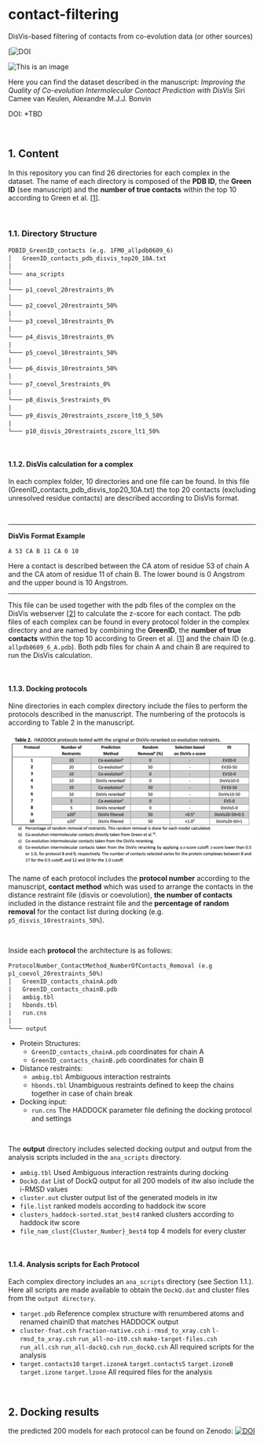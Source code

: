 
# contact-filtering
DisVis-based filtering of contacts from co-evolution data (or other sources)

[![DOI]([![DOI](https://zenodo.org/badge/DOI/10.5281/zenodo.7773498.svg)](https://doi.org/10.5281/zenodo.7773498)) 
 
![This is an image](https://github.com/haddocking/contact-filtering/blob/main/banner.png?raw=true)

Here you can find the dataset described in the manuscript:
_Improving the Quality of Co-evolution Intermolecular Contact Prediction with DisVis_
Siri Camee van Keulen, Alexandre M.J.J. Bonvin

DOI: *TBD

<br/>

## 1. Content 
In this repository you can find 26 directories for each complex in the dataset. The name of each directory is composed of the **PDB ID**, the **Green ID** (see manuscript) and the **number of true contacts** within the top 10 according to Green et al. [[1]].  

<br/>

### 1.1. Directory Structure 
```
PDBID_GreenID_contacts (e.g. 1FM0_allpdb0609_6)
│   GreenID_contacts_pdb_disvis_top20_10A.txt
│
└─── ana_scripts
│      
└─── p1_coevol_20restraints_0%
│      
└─── p2_coevol_20restraints_50%
|
└─── p3_coevol_10restraints_0%
|
└─── p4_disvis_10restraints_0%
|
└─── p5_coevol_10restraints_50%
|
└─── p6_disvis_10restraints_50%
|
└─── p7_coevol_5restraints_0%
|
└─── p8_disvis_5restraints_0%
|
└─── p9_disvis_20restraints_zscore_lt0_5_50%
|
└─── p10_disvis_20restraints_zscore_lt1_50%
```

<br/>

#### 1.1.2. **DisVis calculation for a complex**
In each complex folder, 10 directories and one file can be found. In this file (GreenID_contacts_pdb_disvis_top20_10A.txt) the top 20 contacts (excluding unresolved residue contacts) are described according to DisVis format.

<br/>

---
**DisVis Format Example**
```
A 53 CA B 11 CA 0 10
```
Here a contact is described between the CA atom of residue 53 of chain A and the CA atom of residue 11 of chain B. The lower bound is 0 Angstrom and the upper bound is 10 Angstrom.

---
This file can be used together with the pdb files of the complex on the DisVis webserver [[2]] to calculate the z-score for each contact. The pdb files of each complex can be found in every protocol folder in the complex directory and are named by combining the **GreenID**, the **number of true contacts** within the top 10 according to Green et al. [[1]] and the chain ID (e.g. `allpdb0609_6_A.pdb`). Both pdb files for chain A and chain B are required to run the DisVis calculation.

<br/>

#### 1.1.3. **Docking protocols**
Nine directories in each complex directory include the files to perform the protocols described in the manuscript. The numbering of the protocols is according to Table 2 in the manuscript.

![This is an image](https://github.com/haddocking/contact-filtering/blob/main/table_2.png?raw=true)

The name of each protocol includes the **protocol number** according to the manuscript, **contact method** which was used to arrange the contacts in the distance restraint file (disvis or coevolution), **the number of contacts** included in the distance restraint file and the **percentage of random removal** for the contact list during docking (e.g. `p5_disvis_10restraints_50%`).

<br/>

Inside each **protocol** the architecture is as follows:
```
ProtocolNumber_ContactMethod_NumberOfContacts_Removal (e.g p1_coevol_20restraints_50%)
│   GreenID_contacts_chainA.pdb
|   GreenID_contacts_chainB.pdb
│   ambig.tbl
|   hbonds.tbl
|   run.cns
|
└─── output
```
* Protein Structures:
    * `GreenID_contacts_chainA.pdb` coordinates for chain A
    * `GreenID_contacts_chainB.pdb` coordinates for chain B
* Distance restraints:
	* `ambig.tbl` Ambiguous interaction restraints
	* `hbonds.tbl` Unambiguous restraints defined to keep the chains together in case of chain break
* Docking input:
    * `run.cns`  The HADDOCK parameter file defining the docking protocol and settings

<br/>

The **output** directory includes selected docking output and output from the analysis scripts included in the `ana_scripts` directory.

* `ambig.tbl` Used Ambiguous interaction restraints during docking
* `DockQ.dat` List of DockQ output for all 200 models of itw also include the i-RMSD values 
* `cluster.out` cluster output list of the generated models in itw
* `file.list` ranked models according to haddock itw score
* `clusters_haddock-sorted.stat_best4` ranked clusters according to haddock itw score
* `file_nam_clust{Cluster_Number}_best4` top 4 models for every cluster

<br/>

#### 1.1.4. **Analysis scripts for Each Protocol**

Each complex directory includes an `ana_scripts` directory (see Section 1.1.). Here all scripts are made available to obtain the `DockQ.dat` and cluster files from the `output directory`. 

* `target.pdb` Reference complex structure with renumbered atoms and renamed chainID that matches HADDOCK output
* `cluster-fnat.csh` `fraction-native.csh` `i-rmsd_to_xray.csh` `l-rmsd_to_xray.csh` `run_all-no-it0.csh` `make-target-files.csh` `run_all.csh` `run_all-dockQ.csh` `run_dockQ.csh` All required scripts for the analysis
* `target.contacts10` `target.izoneA` `target.contacts5` `target.izoneB` `target.izone` `target.lzone` All required files for the analysis

<br/>

## 2. Docking results 
the predicted 200 models for each protocol can be found on Zenodo:  [![DOI](https://zenodo.org/badge/DOI/10.5281/zenodo.7260736.svg)](https://doi.org/10.5281/zenodo.7260736)



[1]: doi:10.1038/s41467-021-21636-z
[2]: https://wenmr.science.uu.nl/disvis/
